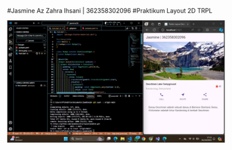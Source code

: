 #Jasmine Az Zahra Ihsani | 362358302096
#Praktikum Layout 2D TRPL


![Screenshoot hello_world](assets\images\layout2d.jpg)